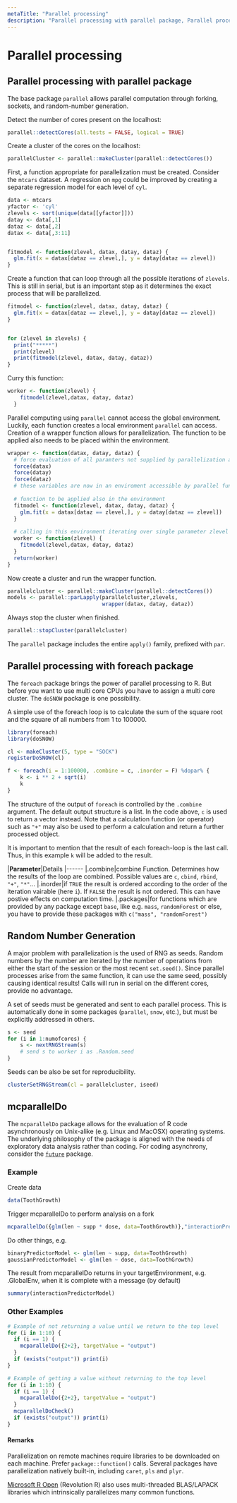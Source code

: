 ```yaml
---
metaTitle: "Parallel processing"
description: "Parallel processing with parallel package, Parallel processing with foreach package, Random Number Generation, mcparallelDo"
---
```


# Parallel processing



## Parallel processing with parallel package


The base package `parallel` allows parallel computation through forking, sockets, and random-number generation.

Detect the number of cores present on the localhost:

```r
parallel::detectCores(all.tests = FALSE, logical = TRUE)

```

Create a cluster of the cores on the localhost:

```r
parallelCluster <- parallel::makeCluster(parallel::detectCores())

```

First, a function appropriate for parallelization must be created. Consider the `mtcars` dataset.  A regression on `mpg` could be improved by creating a separate regression model for each level of `cyl`.

```r
data <- mtcars
yfactor <- 'cyl'
zlevels <- sort(unique(data[[yfactor]]))
datay <- data[,1]
dataz <- data[,2]
datax <- data[,3:11]


fitmodel <- function(zlevel, datax, datay, dataz) {
  glm.fit(x = datax[dataz == zlevel,], y = datay[dataz == zlevel])
}

```

Create a function that can loop through all the possible iterations of `zlevels`. This is still in serial, but is an important step as it determines the exact process that will be parallelized.

```r
fitmodel <- function(zlevel, datax, datay, dataz) {
  glm.fit(x = datax[dataz == zlevel,], y = datay[dataz == zlevel])
}


for (zlevel in zlevels) {
  print("*****")
  print(zlevel)
  print(fitmodel(zlevel, datax, datay, dataz))
}

```

Curry this function:

```r
worker <- function(zlevel) {
    fitmodel(zlevel,datax, datay, dataz)
  }

```

Parallel computing using `parallel` cannot access the global environment. Luckily, each function creates a local environment `parallel` can access. Creation of a wrapper function allows for parallelization. The function to be applied also needs to be placed within the environment.

```r
wrapper <- function(datax, datay, dataz) {
  # force evaluation of all paramters not supplied by parallelization apply
  force(datax)
  force(datay)
  force(dataz)
  # these variables are now in an enviroment accessible by parallel function
  
  # function to be applied also in the environment
  fitmodel <- function(zlevel, datax, datay, dataz) {
    glm.fit(x = datax[dataz == zlevel,], y = datay[dataz == zlevel])
  }
  
  # calling in this environment iterating over single parameter zlevel
  worker <- function(zlevel) {
    fitmodel(zlevel,datax, datay, dataz)
  }
  return(worker) 
}

```

Now create a cluster and run the wrapper function.

```r
parallelcluster <- parallel::makeCluster(parallel::detectCores())
models <- parallel::parLapply(parallelcluster,zlevels,
                              wrapper(datax, datay, dataz))

```

Always stop the cluster when finished.

```r
parallel::stopCluster(parallelcluster)

```

The `parallel` package includes the entire `apply()` family, prefixed with `par`.



## Parallel processing with foreach package


The `foreach` package brings the power of parallel processing to R. But before you want to use multi core CPUs you have to assign a multi core cluster. The `doSNOW` package is one possibility.

A simple use of the foreach loop is to calculate the sum of the square root and the square of all numbers from 1 to 100000.

```r
library(foreach)
library(doSNOW)

cl <- makeCluster(5, type = "SOCK")
registerDoSNOW(cl)

f <- foreach(i = 1:100000, .combine = c, .inorder = F) %dopar% {
    k <- i ** 2 + sqrt(i)
    k
} 

```

The structure of the output of `foreach` is controlled by the `.combine` argument. The default output structure is a list. In the code above, `c` is used to return a vector instead. Note that a calculation function (or operator) such as `"+"` may also be used to perform a calculation and return a further processed object.

It is important to mention that the result of each foreach-loop is the last call. Thus, in this example `k` will be added to the result.

|**Parameter**|Details
|------
|.combine|combine Function. Determines how the results of the loop are combined. Possible values are `c`, `cbind`, `rbind`, `"+"`, `"*"`...
|.inorder|if `TRUE` the result is ordered according to the order of the iteration vairable (here `i`). If `FALSE` the result is not ordered. This can have postive effects on computation time.
|.packages|for functions which are provided by any package except `base`, like e.g. `mass`, `randomForest` or else, you have to provide these packages with `c("mass", "randomForest")`



## Random Number Generation


A major problem with parallelization is the used of RNG as seeds. Random numbers by the number are iterated by the number of operations from either the start of the session or the most recent `set.seed()`. Since parallel processes arise from the same function, it can use the same seed, possibly causing identical results! Calls will run in serial on the different cores, provide no advantage.

A set of seeds must be generated and sent to each parallel process. This is automatically done in some packages (`parallel`, `snow`, etc.), but must be explicitly addressed in others.

```r
s <- seed
for (i in 1:numofcores) {
    s <- nextRNGStream(s)
    # send s to worker i as .Random.seed
}

```

Seeds can be also be set for reproducibility.

```r
clusterSetRNGStream(cl = parallelcluster, iseed)

```



## mcparallelDo


The `mcparallelDo` package allows for the evaluation of R code asynchronously on Unix-alike (e.g. Linux and MacOSX) operating systems.  The underlying philosophy of the package is aligned with the needs of exploratory data analysis rather than coding.  For coding asynchrony, consider the [`future`](https://cran.r-project.org/package=future) package.

### Example

Create data

```r
data(ToothGrowth)

```

Trigger mcparallelDo to perform analysis on a fork

```r
mcparallelDo({glm(len ~ supp * dose, data=ToothGrowth)},"interactionPredictorModel")

```

Do other things, e.g.

```r
binaryPredictorModel <- glm(len ~ supp, data=ToothGrowth)
gaussianPredictorModel <- glm(len ~ dose, data=ToothGrowth)

```

The result from mcparallelDo returns in your targetEnvironment, e.g. .GlobalEnv, when it is complete with a message (by default)

```r
summary(interactionPredictorModel)

```

### Other Examples

```r
# Example of not returning a value until we return to the top level
for (i in 1:10) {
  if (i == 1) {
    mcparallelDo({2+2}, targetValue = "output")
  }
  if (exists("output")) print(i)
}

# Example of getting a value without returning to the top level
for (i in 1:10) {
  if (i == 1) {
    mcparallelDo({2+2}, targetValue = "output")
  }
  mcparallelDoCheck()
  if (exists("output")) print(i)
}

```



#### Remarks


Parallelization on remote machines require libraries to be downloaded on each machine. Prefer `package::function()` calls. Several packages have parallelization natively built-in, including `caret`, `pls` and `plyr`.

[Microsoft R Open](https://mran.revolutionanalytics.com/) (Revolution R) also uses multi-threaded BLAS/LAPACK libraries which intrinsically parallelizes many common functions.

